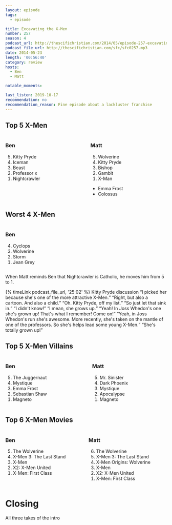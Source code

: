 ```yaml
---
layout: episode
tags:
  - episode

title: Excavating the X-Men
number: 257
season: 4
podcast_url: http://thescifichristian.com/2014/05/episode-257-excavating-the-x-men/
podcast_file_url: http://thescifichristian.com/sfc/sfc0257.mp3
date: 2014-05-23
length: '00:56:40'
category: review
hosts:
  - Ben
  - Matt

notable_moments: 

last_listen: 2019-10-17
recommendation: no
recommendation_reason: Fine episode about a lackluster franchise
---
```

<div class="top-five">
  <h2 class="has-text-centered">Top 5 X-Men</h2>
  <div class="columns">
    <div class="column ben">
      <h3>Ben</h3>
      <ol reversed>
        <li>Kitty Pryde
        <li>Iceman
        <li>Beast
        <li>Professor x
        <li>Nightcrawler
      </ol>
    </div>
    <div class="column matt">
      <h3>Matt</h3>
      <ol reversed>
        <li>Wolverine
        <li>Kitty Pryde
        <li>Bishop
        <li>Gambit
        <li>X-Man
      </ol>
      <ul class="runner-ups">
        <li>Emma Frost
        <li>Colossus
      </ul>
    </div>
  </div>
</div>

<div class="top-five">
  <h2 class="has-text-centered">Worst 4 X-Men</h2>
  <div class="columns">
    <div class="column ben">
      <h3>Ben</h3>
      <ol reversed>
        <li>Cyclops
        <li>Wolverine
        <li>Storm
        <li>Jean Grey
      </ol>
    </div>
  </div>
</div>

When Matt reminds Ben that Nightcrawler is Catholic, he moves him from 5 to 1.

<div class="quote">
  {% timeLink podcast_file_url, '25:02' %}
  <span class="quote-context is-size-6">Kitty Pryde discussion</span>
  <q class="ben">I picked her because she's one of the more attractive X-Men.</q>
  <q class="matt">Right, but also a cartoon. And also a child.</q>
  <q class="ben">Oh. Kitty Pryde, off my list.</q>
  <q class="matt">So just let that sink in.</q>
  <q class="ben">I didn't know!</q>
  <q class="matt">I mean, she grows up.</q>
  <q class="ben">Yeah! In Joss Whedon's one she's grown up! That's what I remember! Come on!</q>
  <q class="matt">Yeah, in Joss Whedon's run she's awesome. More recently, she's taken on the mantle of one of the professors. So she's helps lead some young X-Men.</q>
  <q class="ben">She's totally grown up!</q>
</div>

<div class="top-five">
  <h2 class="has-text-centered">Top 5 X-Men Villains</h2>
  <div class="columns">
    <div class="column ben">
      <h3>Ben</h3>
      <ol reversed>
        <li>The Juggernaut 
        <li>Mystique
        <li>Emma Frost
        <li>Sebastian Shaw
        <li>Magneto
      </ol>
    </div>
    <div class="column matt">
      <h3>Matt</h3>
      <ol reversed>
        <li>Mr. Sinister
        <li>Dark Phoenix
        <li>Mystique
        <li>Apocalypse
        <li>Magneto
      </ol>
    </div>
  </div>
</div>

<div class="top-five">
  <h2 class="has-text-centered">Top 6 X-Men Movies</h2>
  <div class="columns">
    <div class="column ben">
      <h3>Ben</h3>
      <ol reversed>
        <li>The Wolverine
        <li>X-Men 3: The Last Stand
        <li>X-Men 
        <li>X2: X-Men United
        <li>X-Men: First Class
      </ol>
    </div>
    <div class="column matt">
      <h3>Matt</h3>
      <ol reversed>
        <li>The Wolverine
        <li>X-Men 3: The Last Stand
        <li>X-Men Origins: Wolverine
        <li>X-Men 
        <li>X2: X-Men United
        <li>X-Men: First Class
      </ol>
    </div>
  </div>
</div>

# Closing
All three takes of the intro